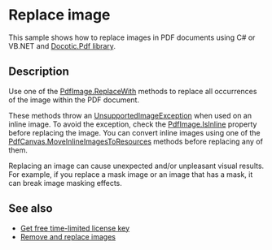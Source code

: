 # Replace image
This sample shows how to replace images in PDF documents using C# or VB.NET and [Docotic.Pdf library](https://bitmiracle.com/pdf-library/).

## Description

Use one of the [PdfImage.ReplaceWith](https://api.docotic.com/pdfimage-replacewith) methods to replace all occurrences of the image within the PDF document.

These methods throw an [UnsupportedImageException](https://api.docotic.com/unsupportedimageexception) when used on an inline image. To avoid the exception, check the [PdfImage.IsInline](https://api.docotic.com/pdfimage-isinline) property before replacing the image. You can convert inline images using one of the [PdfCanvas.MoveInlineImagesToResources](https://api.docotic.com/pdfcanvas-moveinlineimagestoresources) methods before replacing any of them.

Replacing an image can cause unexpected and/or unpleasant visual results. For example, if you replace a mask image or an image that has a mask, it can break image masking effects.

## See also
* [Get free time-limited license key](https://bitmiracle.com/pdf-library/download)
* [Remove and replace images](https://bitmiracle.com/pdf-library/edit/#remove-images)